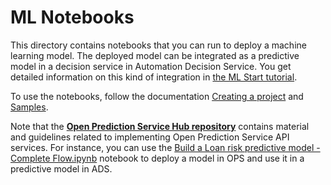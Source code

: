# ML Notebooks

This directory contains notebooks that you can run to deploy a machine learning model. The deployed model can be integrated as a predictive model in a decision service in Automation Decision Service.
You get detailed information on this kind of integration in [the ML Start tutorial](https://github.com/icp4a/automation-decision-services-samples/tree/21.0.1/samples/MLStart).

To use the notebooks, follow the documentation [Creating a project](https://dataplatform.cloud.ibm.com/docs/content/wsj/getting-started/projects.html?audience=wdp) and [Samples](https://dataplatform.cloud.ibm.com/docs/content/wsj/analyze-data/ml-samples-overview.html).

Note that the [**Open Prediction Service Hub repository**](https://github.com/IBM/open-prediction-service-hub) contains material and guidelines related to implementing Open Prediction Service API services.
For instance, you can use the [Build a Loan risk predictive model - Complete Flow.ipynb](https://github.com/IBM/open-prediction-service-hub/blob/main/ops-implementations/ads-ml-service/examples/notebook/Build%20a%20Loan%20risk%20predictive%20model%20-%20Complete%20Flow.ipynb) notebook to deploy a model in OPS and use it in a predictive model in ADS.
